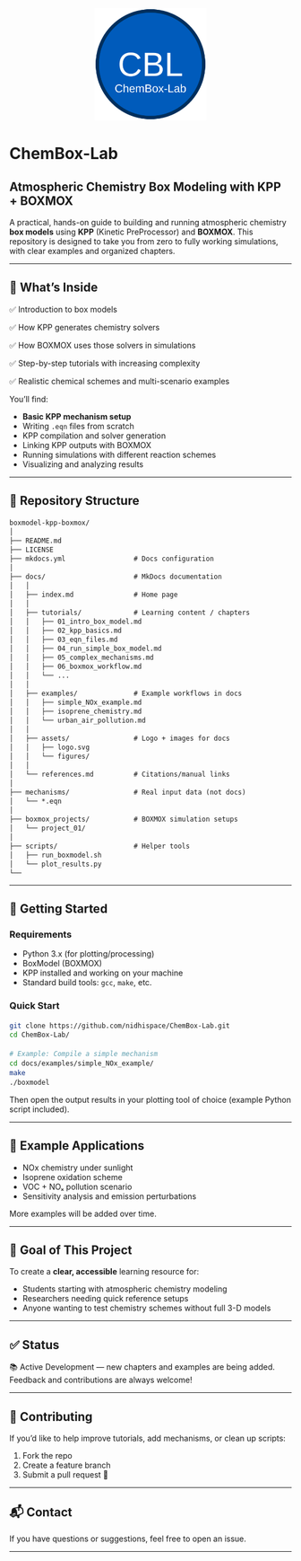 <p align="center">
  <img src="docs/assets/download.svg" alt="ChemBox-Lab Logo" width="200">
</p>

# ChemBox-Lab

## Atmospheric Chemistry Box Modeling with KPP + BOXMOX


A practical, hands-on guide to building and running atmospheric chemistry **box models** using **KPP** (Kinetic PreProcessor) and **BOXMOX**.
This repository is designed to take you from zero to fully working simulations, with clear examples and organized chapters.

---

## 📌 What’s Inside

✅ Introduction to box models

✅ How KPP generates chemistry solvers

✅ How BOXMOX uses those solvers in simulations

✅ Step-by-step tutorials with increasing complexity

✅ Realistic chemical schemes and multi-scenario examples

You’ll find:

* **Basic KPP mechanism setup**
* Writing `.eqn` files from scratch
* KPP compilation and solver generation
* Linking KPP outputs with BOXMOX
* Running simulations with different reaction schemes
* Visualizing and analyzing results

---

## 📂 Repository Structure

```
boxmodel-kpp-boxmox/
│
├── README.md
├── LICENSE
├── mkdocs.yml                 # Docs configuration
│
├── docs/                      # MkDocs documentation
│   │
│   ├── index.md               # Home page
│   │
│   ├── tutorials/             # Learning content / chapters
│   │   ├── 01_intro_box_model.md
│   │   ├── 02_kpp_basics.md
│   │   ├── 03_eqn_files.md
│   │   ├── 04_run_simple_box_model.md
│   │   ├── 05_complex_mechanisms.md
│   │   ├── 06_boxmox_workflow.md
│   │   └── ...
│   │
│   ├── examples/              # Example workflows in docs
│   │   ├── simple_NOx_example.md
│   │   ├── isoprene_chemistry.md
│   │   └── urban_air_pollution.md
│   │
│   ├── assets/                # Logo + images for docs
│   │   ├── logo.svg
│   │   └── figures/
│   │
│   └── references.md          # Citations/manual links
│
├── mechanisms/                # Real input data (not docs)
│   └── *.eqn
│
├── boxmox_projects/           # BOXMOX simulation setups
│   └── project_01/
│
├── scripts/                   # Helper tools
│   ├── run_boxmodel.sh
│   └── plot_results.py
└──

```

---

## 🚀 Getting Started

### Requirements

* Python 3.x (for plotting/processing)
* BoxModel (BOXMOX)
* KPP installed and working on your machine
* Standard build tools: `gcc`, `make`, etc.

### Quick Start

```bash
git clone https://github.com/nidhispace/ChemBox-Lab.git
cd ChemBox-Lab/

# Example: Compile a simple mechanism
cd docs/examples/simple_NOx_example/
make
./boxmodel
```

Then open the output results in your plotting tool of choice (example Python script included).

---

## 🧪 Example Applications

* NOx chemistry under sunlight
* Isoprene oxidation scheme
* VOC + NOₓ pollution scenario
* Sensitivity analysis and emission perturbations

More examples will be added over time.

---

## 🎯 Goal of This Project

To create a **clear, accessible** learning resource for:

* Students starting with atmospheric chemistry modeling
* Researchers needing quick reference setups
* Anyone wanting to test chemistry schemes without full 3-D models

---

## ✅ Status

📚 Active Development — new chapters and examples are being added.
Feedback and contributions are always welcome!

---

## 🤝 Contributing

If you’d like to help improve tutorials, add mechanisms, or clean up scripts:

1. Fork the repo
2. Create a feature branch
3. Submit a pull request 🎉

---

## 📬 Contact

If you have questions or suggestions, feel free to open an issue.

---
